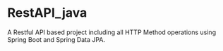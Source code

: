# RestAPI_java

A Restful API based project including all HTTP Method operations using Spring Boot and Spring Data JPA.

